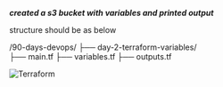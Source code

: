 ***created a s3 bucket with variables and printed output***

structure should be as below

/90-days-devops/
 ├── day-2-terraform-variables/     
      ├── main.tf
      ├── variables.tf
      ├── outputs.tf

![Terraform ](https://encrypted-tbn0.gstatic.com/images?q=tbn:ANd9GcQ_3yP8N1mLoNDdo2gkMzRQfwMpw3ZjiGZeoQ&s)